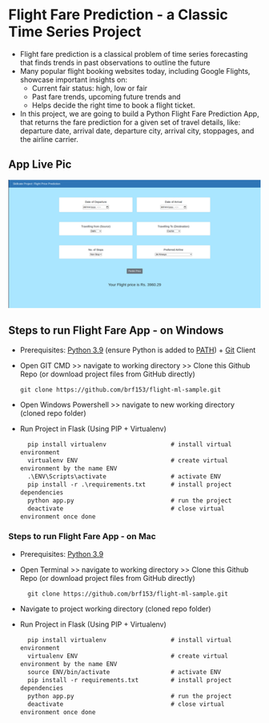 # Flight Fare Prediction - a Classic Time Series Project
* Flight fare prediction is a classical problem of time series forecasting that finds trends in past observations to outline the future
* Many popular flight booking websites today, including Google Flights, showcase important insights on:
  * Current fair status: high, low or fair
  * Past fare trends, upcoming future trends and 
  * Helps decide the right time to book a flight ticket.
* In this project, we are going to build a Python Flight Fare Prediction App, that returns the fare prediction for a given set of travel details, like:  departure date, arrival date, departure city, arrival city, stoppages, and the airline carrier.

## App Live Pic
![](templates/flight.png)

## Steps to run Flight Fare App - on Windows

* Prerequisites: [Python 3.9](https://www.python.org/downloads/) (ensure Python is added to [PATH](https://medium.com/co-learning-lounge/how-to-download-install-python-on-windows-2021-44a707994013)) + [Git](https://git-scm.com/downloads) Client 
* Open GIT CMD >> navigate to working directory >> Clone this Github Repo (or download project files from GitHub directly)

      git clone https://github.com/brf153/flight-ml-sample.git  
* Open Windows Powershell >> navigate to new working directory (cloned repo folder)
* Run Project in Flask (Using PIP + Virtualenv)
 
        pip install virtualenv                  # install virtual environment        
        virtualenv ENV                          # create virtual environment by the name ENV
        .\ENV\Scripts\activate                  # activate ENV
        pip install -r .\requirements.txt       # install project dependencies
        python app.py                           # run the project
        deactivate                              # close virtual environment once done
  

### Steps to run Flight Fare App - on Mac

* Prerequisites: [Python 3.9](https://www.python.org/downloads/)
* Open Terminal >> navigate to working directory >> Clone this Github Repo (or download project files from GitHub directly)

        git clone https://github.com/brf153/flight-ml-sample.git  
* Navigate to project working directory (cloned repo folder)
* Run Project in Flask (Using PIP + Virtualenv)

        pip install virtualenv                  # install virtual environment
        virtualenv ENV                          # create virtual environment by the name ENV
        source ENV/bin/activate                 # activate ENV
        pip install -r requirements.txt         # install project dependencies
        python app.py                           # run the project
        deactivate                              # close virtual environment once done
        

